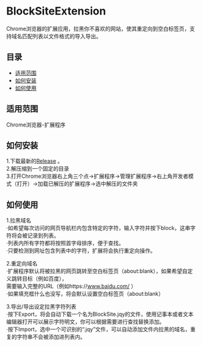 # BlockSiteExtension
Chrome浏览器的扩展应用，拉黑你不喜欢的网站，使其重定向到空白标签页，支持域名匹配列表以文件格式的导入导出。


## 目录

- [适用范围](#适用范围)  
- [如何安装](#如何安装)  
- [如何使用](#如何使用)  

## 适用范围
Chrome浏览器-扩展程序  

## 如何安装  
1.下载最新的[Release](https://github.com/JiangQiYan713/BlockSiteExtension/releases) 。  
2.解压缩到一个固定的目录  
3.打开Chrome浏览器右上角三个点→扩展程序→管理扩展程序→右上角开发者模式（打开）→加载已解压的扩展程序→选中解压的文件夹  

## 如何使用  

1.拉黑域名  
·如希望每次访问的网页导航栏内包含特定的字符，输入字符并按下block，这串字符将会被记录到列表。  
·列表内所有字符都将按照首字母排序，便于查找。  
·只要检测到网址包含列表中的字符，扩展将会执行重定向操作。  

2.重定向域名  
·扩展程序默认将被拉黑的网页跳转至空白标签页（about:blank），如果希望自定义跳转目标（例如百度），  
 需要输入完整的URL（例如https://www.baidu.com/  ）  
·如果填充框什么也没写，将会默认设置空白标签页（about:blank）  

3.导出/导出设定拉黑字符列表  
·按下Export，将会自动下载一个名为BlockSite.jqy的文件，使用记事本或者文本编辑器打开可以展示字符明文，你可以根据需要进行查找替换添加。  
·按下Import，选中一个可识别的“.jqy”文件，可以自动添加文件内拉黑的域名，重复的字符串不会被添加进列表内。  
